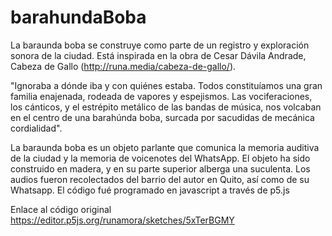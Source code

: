 # barahundaBoba

La baraunda boba se construye como parte de un registro y exploración sonora de la ciudad. 
Está inspirada en la obra de Cesar Dávila Andrade, Cabeza de Gallo (http://runa.media/cabeza-de-gallo/).

"Ignoraba a dónde iba y con quiénes estaba. Todos constituíamos una gran familia enajenada, rodeada de vapores y espejismos. Las vociferaciones, los cánticos, y el estrépito metálico de las bandas de música, nos volcaban en el centro de una barahúnda boba, surcada por sacudidas de mecánica cordialidad".

La baraunda boba es un objeto parlante que comunica la memoria auditiva de la ciudad y la memoria de voicenotes del WhatsApp.
El objeto ha sido construido en madera, y en su parte superior alberga una suculenta. Los audios fueron recolectados del barrio del autor en Quito, así como de su Whatsapp. El código fué programado en javascript a través de p5.js

Enlace al código original https://editor.p5js.org/runamora/sketches/5xTerBGMY
